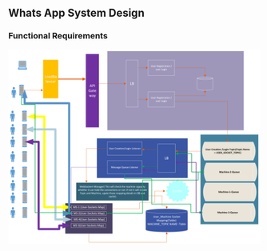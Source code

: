 ## Whats App System Design 

### Functional Requirements


![alt text](WhatsApp-SystemDesign.png?raw=true)
